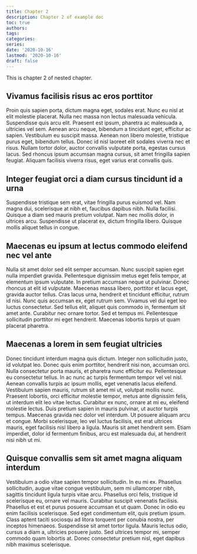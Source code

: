 ```yaml
---
title: Chapter 2
description: Chapter 2 of example doc
toc: true
authors:
tags:
categories:
series:
date: '2020-10-16'
lastmod: '2020-10-16'
draft: false
---
```


This is chapter 2 of nested chapter.

<!--more-->

## Vivamus facilisis risus ac eros porttitor

Proin quis sapien porta, dictum magna eget, sodales erat. Nunc eu nisl at elit molestie placerat. Nulla nec massa non
lectus malesuada vehicula. Suspendisse quis arcu elit. Praesent est ipsum, pharetra ac malesuada a, ultricies vel sem.
Aenean arcu neque, bibendum a tincidunt eget, efficitur ac sapien. Vestibulum eu suscipit massa. Aenean non libero
molestie, tristique purus eget, bibendum tellus. Donec id nisl laoreet elit sodales viverra nec et risus. Nullam tortor
dolor, auctor convallis vulputate porta, egestas cursus lacus. Sed rhoncus ipsum accumsan magna cursus, sit amet
fringilla sapien feugiat. Aliquam facilisis viverra risus, eget varius erat convallis quis.

## Integer feugiat orci a diam cursus tincidunt id a urna

Suspendisse tristique sem erat, vitae fringilla purus euismod vel. Nam magna dui, scelerisque at nibh et, faucibus
dapibus nibh. Nulla facilisi. Quisque a diam sed mauris pretium volutpat. Nam nec mollis dolor, in ultrices arcu.
Suspendisse ut placerat ex, dictum fringilla libero. Quisque mollis aliquet tellus in congue.

## Maecenas eu ipsum at lectus commodo eleifend nec vel ante

Nulla sit amet dolor sed elit semper accumsan. Nunc suscipit sapien eget nulla imperdiet gravida. Pellentesque dignissim
metus eget felis tempor, at elementum ipsum vulputate. In pretium accumsan neque ut pulvinar. Donec rhoncus at elit id
vulputate. Maecenas massa libero, porttitor et lacus eget, gravida auctor tellus. Cras lacus urna, hendrerit et
tincidunt efficitur, rutrum id nisi. Nunc quis accumsan ex, eget rutrum sem. Vivamus vel dui eget leo luctus
consectetur. Sed tellus elit, aliquet quis commodo in, fermentum sit amet ante. Curabitur nec ornare tortor. Sed et
tempus mi. Pellentesque sollicitudin porttitor mi eget hendrerit. Maecenas lobortis turpis ut quam placerat pharetra.

## Maecenas a lorem in sem feugiat ultricies

Donec tincidunt interdum magna quis dictum. Integer non sollicitudin justo, id volutpat leo. Donec quis enim porttitor,
hendrerit nisi non, accumsan orci. Nulla consectetur porta mauris, et pharetra nunc efficitur eu. Pellentesque eu
consectetur tellus. In ac nunc ac turpis fermentum tempor vel vel nisl. Aenean convallis turpis ac ipsum mollis, eget
venenatis lacus eleifend. Vestibulum sapien mauris, rutrum sit amet mi ut, volutpat mollis nunc. Praesent lobortis, orci
efficitur molestie tempor, metus ante dignissim felis, ut interdum elit leo vitae lectus. Curabitur ex nunc, ornare at
mi eu, eleifend molestie lectus. Duis pretium sapien in mauris pulvinar, ut auctor turpis tempus. Maecenas gravida nec
dolor vel interdum. Ut posuere aliquam arcu et congue. Morbi scelerisque, leo vel luctus facilisis, est erat ultrices
mauris, eget facilisis nisl libero a ligula. Mauris sit amet hendrerit sem. Etiam imperdiet, dolor id fermentum finibus,
arcu est malesuada dui, at hendrerit nisi nibh ut mi.

## Quisque convallis sem sit amet magna aliquam interdum

Vestibulum a odio vitae sapien tempor sollicitudin. In eu mi ex. Phasellus sollicitudin, augue vitae congue vestibulum,
sem mi ullamcorper nibh, sagittis tincidunt ligula turpis vitae arcu. Phasellus orci felis, tristique id scelerisque eu,
ornare vel mauris. Curabitur suscipit venenatis facilisis. Phasellus et est et purus posuere accumsan et ut quam. Donec
in odio eu enim facilisis scelerisque. Sed eget condimentum elit, quis pretium ipsum. Class aptent taciti sociosqu ad
litora torquent per conubia nostra, per inceptos himenaeos. Suspendisse sit amet tortor ligula. Mauris lectus odio,
cursus a diam a, ultricies posuere justo. Sed ultrices tempor mi, semper commodo quam lobortis at. Donec consectetur
pretium nisl, eget dapibus nibh maximus scelerisque.